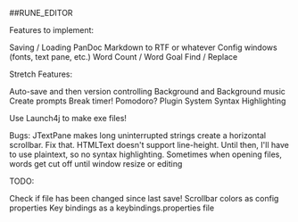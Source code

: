 ##RUNE_EDITOR

Features to implement:

Saving / Loading
PanDoc Markdown to RTF or whatever
Config windows (fonts, text pane, etc.)
Word Count / Word Goal
Find / Replace

Stretch Features:

Auto-save and then version controlling
Background and Background music
Create prompts
Break timer! Pomodoro?
Plugin System
Syntax Highlighting

Use Launch4j to make exe files!

Bugs:
JTextPane makes long uninterrupted strings create a horizontal scrollbar. Fix that.
HTMLText doesn't support line-height. Until then, I'll have to use plaintext, so no syntax highlighting.
Sometimes when opening files, words get cut off until window resize or editing

TODO:

Check if file has been changed since last save!
Scrollbar colors as config properties
Key bindings as a keybindings.properties file